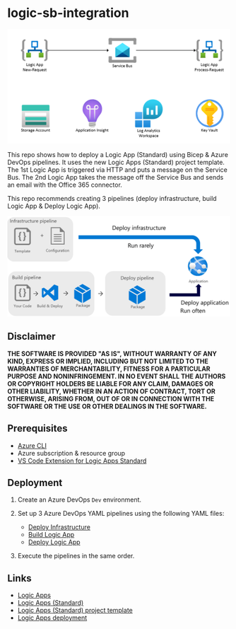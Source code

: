 # logic-sb-integration

![architecture](./.img/architecture.png)

This repo shows how to deploy a Logic App (Standard) using Bicep & Azure DevOps pipelines. It uses the new Logic Apps (Standard) project template. The 1st Logic App is triggered via HTTP and puts a message on the Service Bus. The 2nd Logic App takes the message off the Service Bus and sends an email with the Office 365 connector.

This repo recommends creating 3 pipelines (deploy infrastructure, build Logic App & Deploy Logic App).

![pipelines](./.img/pipelines.png)

## Disclaimer

**THE SOFTWARE IS PROVIDED "AS IS", WITHOUT WARRANTY OF ANY KIND, EXPRESS OR IMPLIED, INCLUDING BUT NOT LIMITED TO THE WARRANTIES OF MERCHANTABILITY, FITNESS FOR A PARTICULAR PURPOSE AND NONINFRINGEMENT. IN NO EVENT SHALL THE AUTHORS OR COPYRIGHT HOLDERS BE LIABLE FOR ANY CLAIM, DAMAGES OR OTHER LIABILITY, WHETHER IN AN ACTION OF CONTRACT, TORT OR OTHERWISE, ARISING FROM, OUT OF OR IN CONNECTION WITH THE SOFTWARE OR THE USE OR OTHER DEALINGS IN THE SOFTWARE.**

## Prerequisites

- [Azure CLI](https://docs.microsoft.com/en-us/cli/azure/install-azure-cli)
- Azure subscription & resource group
- [VS Code Extension for Logic Apps Standard](https://marketplace.visualstudio.com/items?itemName=ms-azuretools.vscode-azurelogicapps)

## Deployment

1.  Create an Azure DevOps `Dev` environment.

1.  Set up 3 Azure DevOps YAML pipelines using the following YAML files:

    - [Deploy Infrastructure](ado/bicep/infra/pipeline.yml)
    - [Build Logic App](ado/logic-app/build/pipeline.yml)
    - [Deploy Logic App](ado/logic-app/deploy/pipeline-bicep.yml)

1.  Execute the pipelines in the same order.

## Links

- [Logic Apps](https://learn.microsoft.com/en-us/azure/logic-apps/logic-apps-overview)
- [Logic Apps (Standard)](https://learn.microsoft.com/en-us/azure/logic-apps/single-tenant-overview-compare)
- [Logic Apps (Standard) project template](https://learn.microsoft.com/en-us/azure/logic-apps/create-single-tenant-workflows-azure-portal)
- [Logic Apps deployment](https://learn.microsoft.com/en-us/azure/logic-apps/logic-apps-azure-resource-manager-templates-overview)
